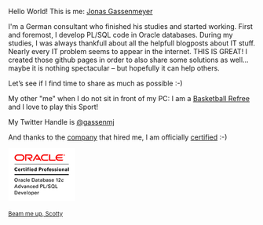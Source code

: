 Hello World! This is me: [Jonas Gassenmeyer](https://de.linkedin.com/in/jonas-gassenmeyer-804174125)

I'm a German consultant who finished his studies and started working. First and foremost, I develop PL/SQL code in Oracle databases. During my studies, I was always thankfull about all the helpfull blogposts about IT stuff. Nearly every IT problem seems to appear in the internet. THIS IS GREAT! I created those github pages in order to also share some solutions as well…maybe it is nothing spectacular – but hopefully it can help others.

Let’s see if I find time to share as much as possible :-)

My other "me" when I do not sit in front of my PC:
I am a [Basketball Refree](http://www.sv-dreieichenhain.de/abteilungen/basketball/die-abteilung/ansprechpartner/) and I love to play this Sport! 

My Twitter Handle is [@gassenmj](https://twitter.com/gassenmj)

And thanks to the [company](http://www.syntegris.de) that hired me, I am officially [certified](https://www.youracclaim.com/badges/d38f381d-6c1f-4fec-aa37-751663412c73) :-)

![my_certification](https://raw.githubusercontent.com/gassenmj/gassenmj.github.io/master/img/OCP-ODatebase12c-Adv-plsql-clr.gif)



<sup>[Beam me up, Scotty](https://gassenmj.github.io)<sup>
